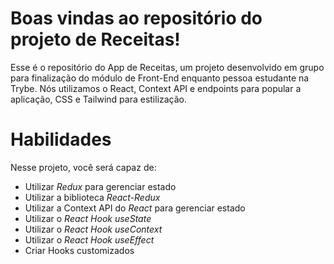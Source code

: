 # Boas vindas ao repositório do projeto de Receitas!

Esse é o repositório do App de Receitas, um projeto desenvolvido em grupo para finalização do módulo de Front-End enquanto pessoa estudante na Trybe. Nós utilizamos o React, Context API e endpoints para popular a aplicação, CSS e Tailwind para estilização.

# Habilidades

Nesse projeto, você será capaz de:

  - Utilizar _Redux_ para gerenciar estado
  - Utilizar a biblioteca _React-Redux_
  - Utilizar a Context API do _React_ para gerenciar estado
  - Utilizar o _React Hook useState_
  - Utilizar o _React Hook useContext_
  - Utilizar o _React Hook useEffect_
  - Criar Hooks customizados

